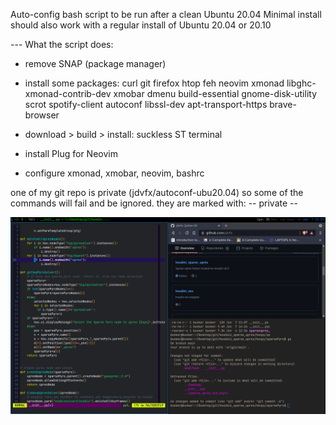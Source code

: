 Auto-config bash script to be run after a clean Ubuntu 20.04 Minimal install
should also work with a regular install of Ubuntu 20.04 or 20.10

--- What the script does:

- remove SNAP (package manager)
- install some packages:
curl git firefox htop feh neovim xmonad libghc-xmonad-contrib-dev xmobar
dmenu build-essential gnome-disk-utility scrot spotify-client
autoconf libssl-dev apt-transport-https brave-browser

- download > build > install: suckless ST terminal
- install Plug for Neovim
- configure xmonad, xmobar, neovim, bashrc

one of my git repo is private (jdvfx/autoconf-ubu20.04)
so some of the commands will fail and be ignored.
they are marked with: -- private --

![xmonad desktop](https://github.com/jdvfx/setup/blob/master/xmonad_screenshot.png)

